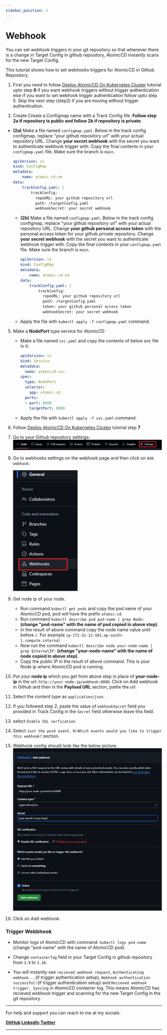 ```yaml
---
sidebar_position: 2
---
```


# Webhook

You can set webhook triggers in your git repository so that whenever there is a change in Target Config in github repository, AtomicCD instantly scans for the new Target Config.

This tutorial shows how to set webhooks triggers for AtomicCD in Github Repository.

1. First you need to follow [Deploy AtomicCD On Kubernetes Cluster](deploy.md#below-are-the-steps-to-setup-atomiccd-to-implement-continuous-delivery-for-a-python-application) tutorial upto step **6** if you want webhook triggers without trigger authentication else if you want to set webhook trigger authentication follow upto step 5. Skip the next step (step2) if you are moving without trigger authentication.

2. Create Create a Configmap name with a Track Config file. **Follow step 2a if repository is public and follow 2b if repository is private**.

  - **(2a)** Make a file named `configmap.yaml`. Below in the track config configmap, replace 
    "your github repository url" with your actual repository URL. Change **your secret webhook** with the secret you want to authenticate webhook trigger with. Copy the final contents in your `configmap.yaml` file. Make sure the branch is `main`.

    ```yaml
    apiVersion: v1
    kind: ConfigMap
    metadata:
        name: atomic-cd-cm
    data:
        trackConfig.yaml: |
            trackConfig:
              repoURL: your github repository url
              path: /targetConfig.yaml
              webhookSecret: your secret webhook
    ```

    - **(2b)** Make a file named `configmap.yaml`. Below in the track config configmap, 
      replace "your github repository url" with your actual repository URL. Change **your github personal access token** with the personal access token for your github private repository. Change **your secret webhook** with the secret you want to authenticate webhook trigger with. Copy the final contents in your `configmap.yaml` file. Make sure the branch is `main`.

      ```yaml
      apiVersion: v1
      kind: ConfigMap
      metadata:
          name: atomic-cd-cm
      data:
          trackConfig.yaml: |
              trackConfig:
                repoURL: your github repository url
                path: /targetConfig.yaml
                token: your github personal access token
                webhookSecret: your secret webhook
      ```

    - Apply the file with `kubectl apply -f configmap.yaml` command.

5. Make a **NodePort** type service for AtomicCD
    - Make a file named `svc.yaml` and copy the contents of below svc file in it:

      ```yaml
      apiVersion: v1
      kind: Service
      metadata:
        name: atomiccd-svc
      spec:
        type: NodePort
        selector:
          app: atomic-cd
        ports:
        - port: 8080
          targetPort: 8080
      ```

    - Apply the file with `kubectl apply -f svc.yaml` command.

6. Follow [Deploy AtomicCD On Kubernetes Cluster](deploy.md#below-are-the-steps-to-setup-atomiccd-to-implement-continuous-delivery-for-a-python-application) tutorial step **7**

7. Go to your Github repository settings: ![settings-repo](../../static/img/github-repo-settings.png)



8. Go to webhooks settings on the webhook page and then click on `Add webhook`:
  
    ![githubrepo-settings-webhook](../../static/img/githubrepo-settings-webhook.png)


9. Get node ip of your node.
    - Run command `kubectl get pods` and copy the pod name of your AtomicCD pod, pod will have the prefix `atomic-cd`.
    - Run command `kubectl describe pod pod-name | grep Node:` **(change "pod-name" with the name of pod copied in above step)**.
    - In the result of above command copy the node name value until before `/`. For example `ip-172-31-12-101.ap-south-1.compute.internal`
    - Now run the command `kubectl describe node your-node-name | grep ExternalIP:` **(change "your-node-name" with the name of node copied in above step)**.
    - Copy the public IP in the result of above command. This is your Node ip where AtomicCD pod is running.

10. Put your **node ip** which you get from above step in place of **your-node-ip** in the url: `http://your-node-ip/webhook:8080`. Click on Add webhook in Github and then in the **Payload URL** section, pathe the url.

11. Select the content type as `application/json`.

12. If you followed step 2, paste the value of `webhookSecret` field you provided in Track Config in the `Secret` field otherwise leave this field.

13. select `Enable SSL verfication`

14. Select `Just the push event.` in `Which events would you like to trigger this webhook?` section. 

15. Webhook config should look like the below picture.
  ![github-webhook-config](../../static/img/github-webhook-config.png)

16. Click on Add webhook.


### Trigger Webbhook

- Monitor logs of AtomicCD with command: `kubectl logs pod-name` (change "pod-name" with the name of AtomicCD pod).

- Change `containerTag` field in your Target Config in github repository from `3.9` to `3.10`.

- You will instantly see `recieved webhook request`, `Authenticating webhook...`(if trigger authentication setup), `Webhook authentication successful!`(if trigger authentication setup) and `Recieved webhook trigger. Syncing` in AtomicCD container log. This means AtomicCD has recieved webhook trigger and scanning for the new Target Config in the git repository.

---

For help and support you can reach to me at my socials:

**[GitHub](https://github.com/iam-anshul)
[LinkedIn](https://twitter.com/anshulsingh142)
[Twitter](https://twitter.com/anshulsingh142)**

---